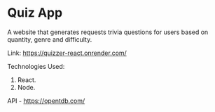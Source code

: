 # Quiz App

A website that generates requests trivia questions for users based on quantity, genre and difficulty.

Link: <a href="https://quizzer-react.onrender.com/">https://quizzer-react.onrender.com/</a>

Technologies Used:

1. React.
2. Node.

API - <a href="https://opentdb.com/">https://opentdb.com/</a>
